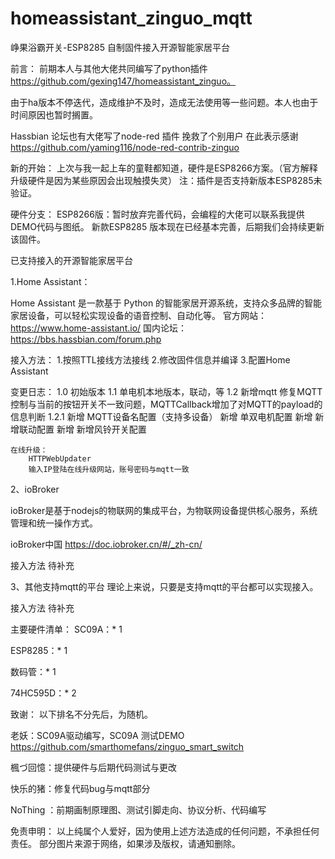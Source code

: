 # homeassistant_zinguo_mqtt

峥果浴霸开关-ESP8285 自制固件接入开源智能家居平台

前言：
   前期本人与其他大佬共同编写了python插件 https://github.com/gexing147/homeassistant_zinguo。

   由于ha版本不停迭代，造成维护不及时，造成无法使用等一些问题。本人也由于时间原因也暂时搁置。

   Hassbian 论坛也有大佬写了node-red 插件 挽救了个别用户 在此表示感谢 https://github.com/yaming116/node-red-contrib-zinguo 

新的开始：
  上次与我一起上车的童鞋都知道，硬件是ESP8266方案。（官方解释升级硬件是因为某些原因会出现触摸失灵）
注：插件是否支持新版本ESP8285未验证。

硬件分支：
  ESP8266版：暂时放弃完善代码，会编程的大佬可以联系我提供DEMO代码与图纸。
  新款ESP8285 版本现在已经基本完善，后期我们会持续更新该固件。

已支持接入的开源智能家居平台

1.Home Assistant：

  Home Assistant 是一款基于 Python 的智能家居开源系统，支持众多品牌的智能家居设备，可以轻松实现设备的语音控制、自动化等。
  官方网站：https://www.home-assistant.io/
  国内论坛：https://bbs.hassbian.com/forum.php

  接入方法：
    1.按照TTL接线方法接线
    2.修改固件信息并编译
    3.配置Home Assistant

  变更日志：
    1.0 
	    初始版本
	1.1
	    单电机本地版本，联动，等
	1.2
		新增mqtt 修复MQTT控制与当前的按钮开关不一致问题，MQTTCallback增加了对MQTT的payload的信息判断 
	1.2.1
		新增 MQTT设备名配置（支持多设备）
		新增 单双电机配置 
		新增 新增联动配置
		新增 新增风铃开关配置
		
	在线升级：
		HTTPWebUpdater
		输入IP登陆在线升级网站，账号密码与mqtt一致

2、ioBroker

ioBroker是基于nodejs的物联网的集成平台，为物联网设备提供核心服务，系统管理和统一操作方式。

ioBroker中国 https://doc.iobroker.cn/#/_zh-cn/

  接入方法
    待补充

3、其他支持mqtt的平台
  理论上来说，只要是支持mqtt的平台都可以实现接入。

  接入方法
     待补充


主要硬件清单：
  SC09A：* 1
  
  ESP8285：* 1
  
  数码管：* 1
  
  74HC595D：* 2
 
致谢：
  以下排名不分先后，为随机。
  
  老妖：SC09A驱动编写，SC09A 测试DEMO
  https://github.com/smarthomefans/zinguo_smart_switch
  
  楓づ回憶：提供硬件与后期代码测试与更改
  
  快乐的猪：修复代码bug与mqtt部分
  
  NoThing ：前期画制原理图、测试引脚走向、协议分析、代码编写
  

免责申明：
  以上纯属个人爱好，因为使用上述方法造成的任何问题，不承担任何责任。
  部分图片来源于网络，如果涉及版权，请通知删除。 

